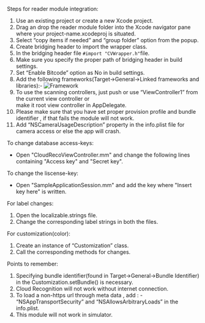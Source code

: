 Steps for reader module integration:
1. Use an existing project or create a new Xcode project.
2. Drag an drop the reader module folder into the Xcode navigator pane where your project-name.xcodeproj is situated.
3. Select “copy items if needed” and “group folder” option from the popup.
4. Create bridging header to import the wrapper class.
5. In the bridging header file `#import "CVWrapper.h"`file.
6. Make sure you specify the proper path of bridging header in build settings.
7. Set “Enable Bitcode” option as No in build settings.
8. Add the following frameworks(Target->General->Linked frameworks and libraries):- 
   ![Framework](https://user-images.githubusercontent.com/18722298/28993412-5de842f0-79d3-11e7-8f58-d3443ce05efd.png)
9. To use the scanning controllers, just push or use “ViewController1” from the current view controller or  
make it root view controller in AppDelegate.
10. Please make sure that you have set proper provision profile and bundle identifier , if that fails the module will not work.
11. Add “NSCameraUsageDescription” property in the info.plist file for camera access or else the app will crash.

To change database access-keys:
   - Open "CloudRecoViewController.mm" and change the following lines containing "Access key" and "Secret key".

To change the liscense-key:
   - Open "SampleApplicationSession.mm" and add the key where "Insert key here" is written. 
   
For label changes:
1. Open the localizable.strings file.
2. Change the corresponding label strings in both the files.

For customization(color):
1. Create an instance of “Customization” class.
2. Call the corresponding methods for changes.

Points to remember:
1. Specifying bundle identifier(found in Target->General->Bundle Identifier)  in the Customization.setBundle() is necessary.
2. Cloud Recognition will not work without internet connection.
3. To load a non-https url through meta data , add : - “NSAppTransportSecurity”  and  “NSAllowsArbitraryLoads” in the info.plist. 
4. This module will not work in simulator.
